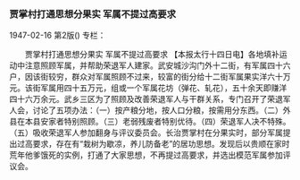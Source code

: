 ### 贾掌村打通思想分果实  军属不提过高要求

1947-02-16
第2版()
专栏：

　　贾掌村打通思想分果实
    军属不提过高要求
    【本报太行十四日电】各地填补运动中注意照顾军属，并帮助荣退军人建家。武安城沙沟门外十二街，有军属四十六户，因该街较穷，群众对军属照顾不过来，较富的街分给十二街军属果实洋六十万元。该街军属用四十五万元，组或一个军属花坊（弹花、轧花），五十余天即赚洋四十六万余元。武乡三区为了照顾及改善荣退军人与干群关系，专门召开了荣退军人会，讨论了五项办法：（一）按产粮分地，按人口分粮，按需用分东西。（二）外县在本县安家者特别照顾。（三）老弱残废者特别优待。（四）荣退军人决不特殊。（五）吸收荣退军人参加翻身与评议委员会。长治贾掌村在分果实时，部分军属提出过高要求，存在有“栽树为歇凉，养儿防备老”的居功思想。发现后以贵顺在家时荒年他爹饿死的实例，打通了大家思想，不再提过高要求，并选出模范军属参加评议会。
